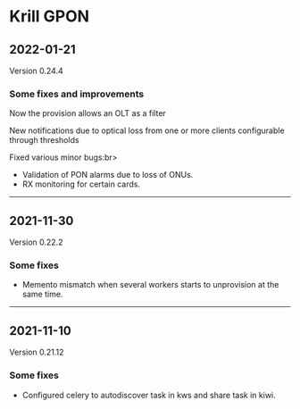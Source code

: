 # Krill GPON

## 2022-01-21
Version 0.24.4

### Some fixes and improvements

Now the provision allows an OLT as a filter

New notifications due to optical loss from one or more clients configurable through thresholds

Fixed various minor bugs:br><ul><li>Validation of PON alarms due to loss of ONUs.</li><li>RX monitoring for certain cards.</li></ul>

---

## 2021-11-30
Version 0.22.2

### Some fixes

<ul><li>Memento mismatch when several workers starts to unprovision at the same time.</li></ul>

---

## 2021-11-10
Version 0.21.12

### Some fixes

<ul><li>Configured celery to autodiscover task in kws and share task in kiwi.</li></ul>

